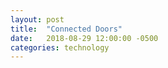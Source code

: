 ```yaml
---
layout: post
title:  "Connected Doors"
date:   2018-08-29 12:00:00 -0500
categories: technology
---
```


